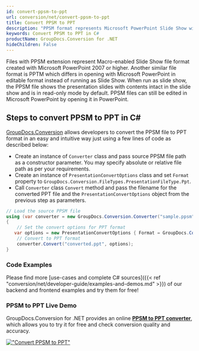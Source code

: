```yaml
---
id: convert-ppsm-to-ppt
url: conversion/net/convert-ppsm-to-ppt
title: Convert PPSM to PPT
description: "PPSM format represents Microsoft PowerPoint Slide Show with .ppsm extension. Learn how to convert PPSM to PPT file programmatically in C# language using GroupDocs.Conversion for .NET library."
keywords: Convert PPSM to PPT in C#
productName: GroupDocs.Conversion for .NET
hideChildren: False
---
```


Files with PPSM extension represent Macro-enabled Slide Show file format created with Microsoft PowerPoint 2007 or higher. Another similar file format is PPTM which differs in opening with Microsoft PowerPoint in editable format instead of running as Slide Show. When run as slide show, the PPSM file shows the presentation slides with contents intact in the slide show and is in read-only mode by default. PPSM files can still be edited in Microsoft PowerPoint by opening it in PowerPoint.

## Steps to convert PPSM to PPT in C#

[GroupDocs.Conversion](https://products.groupdocs.com/conversion/net) allows developers to convert the PPSM file to PPT format in an easy and intuitive way just using a few lines of code as described below:

* Create an instance of `Converter` class and pass source PPSM file path as a constructor parameter. You may specify absolute or relative file path as per your requirements. 
* Create an instance of `PresentationConvertOptions` class and set `Format` property to `GroupDocs.Conversion.FileTypes.PresentationFileType.Ppt`.
* Call `Converter` class `Convert` method and pass the filename for the converted PPT file and the `PresentationConvertOptions` object from the previous step as parameters.

```csharp
// Load the source PPSM file
using (var converter = new GroupDocs.Conversion.Converter("sample.ppsm"))
{
    // Set the convert options for PPT format
   var options = new PresentationConvertOptions { Format = GroupDocs.Conversion.FileTypes.PresentationFileType.Ppt };
    // Convert to PPT format
    converter.Convert("converted.ppt", options);
}
```

### Code Examples

Please find more [use-cases and complete C# sources]({{< ref "conversion/net/developer-guide/examples-and-demos.md" >}}) of our backend and frontend examples and try them for free!

### PPSM to PPT Live Demo

GroupDocs.Conversion for .NET provides an online [**PPSM to PPT converter**](https://products.groupdocs.app/conversion/ppsm-to-ppt), which allows you to try it for free and check conversion quality and accuracy.

[!["Convert PPSM to PPT"](conversion/net/images/convert-to-ppt/convert-ppsm-to-ppt.png)](https://products.groupdocs.app/conversion/ppsm-to-ppt)